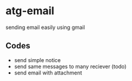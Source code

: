 # atg-email
sending email easily using gmail

## Codes
- send simple notice
- send same messages to many reciever (todo)
- send email with attachment

